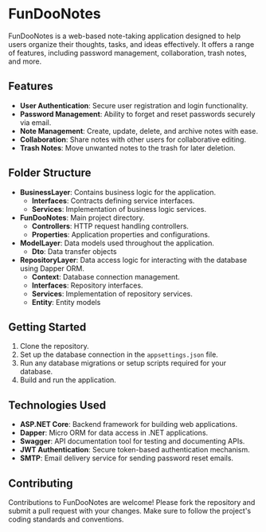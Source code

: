 # FunDooNotes

FunDooNotes is a web-based note-taking application designed to help users organize their thoughts, tasks, and ideas effectively. It offers a range of features, including password management, collaboration, trash notes, and more.

## Features

- **User Authentication**: Secure user registration and login functionality.
- **Password Management**: Ability to forget and reset passwords securely via email.
- **Note Management**: Create, update, delete, and archive notes with ease.
- **Collaboration**: Share notes with other users for collaborative editing.
- **Trash Notes**: Move unwanted notes to the trash for later deletion.

## Folder Structure

- **BusinessLayer**: Contains business logic for the application.
  - **Interfaces**: Contracts defining service interfaces.
  - **Services**: Implementation of business logic services.
- **FunDooNotes**: Main project directory.
  - **Controllers**: HTTP request handling controllers.
  - **Properties**: Application properties and configurations.
- **ModelLayer**: Data models used throughout the application.
  - **Dto**: Data transfer objects
- **RepositoryLayer**: Data access logic for interacting with the database using Dapper ORM.
  - **Context**: Database connection management.
  - **Interfaces**: Repository interfaces.
  - **Services**: Implementation of repository services.
  - **Entity**: Entity models

## Getting Started

1. Clone the repository.
2. Set up the database connection in the `appsettings.json` file.
3. Run any database migrations or setup scripts required for your database.
4. Build and run the application.

## Technologies Used

- **ASP.NET Core**: Backend framework for building web applications.
- **Dapper**: Micro ORM for data access in .NET applications.
- **Swagger**: API documentation tool for testing and documenting APIs.
- **JWT Authentication**: Secure token-based authentication mechanism.
- **SMTP**: Email delivery service for sending password reset emails.

## Contributing

Contributions to FunDooNotes are welcome! Please fork the repository and submit a pull request with your changes. Make sure to follow the project's coding standards and conventions.
